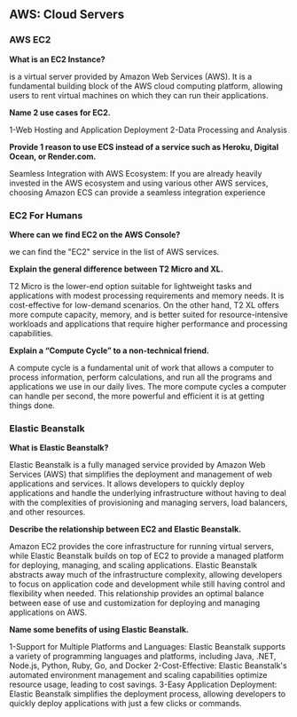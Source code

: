 ## AWS: Cloud Servers

### AWS EC2

**What is an EC2 Instance?**

is a virtual server provided by Amazon Web Services (AWS). It is a fundamental building block of the AWS cloud computing platform, allowing users to rent virtual machines on which they can run their applications.

**Name 2 use cases for EC2.**

1-Web Hosting and Application Deployment
2-Data Processing and Analysis

**Provide 1 reason to use ECS instead of a service such as Heroku, Digital Ocean, or Render.com.**

Seamless Integration with AWS Ecosystem: If you are already heavily invested in the AWS ecosystem and using various other AWS services, choosing Amazon ECS can provide a seamless integration experience

### EC2 For Humans

**Where can we find EC2 on the AWS Console?**

we can find the "EC2" service in the list of AWS services.

**Explain the general difference between T2 Micro and XL.**

T2 Micro is the lower-end option suitable for lightweight tasks and applications with modest processing requirements and memory needs. It is cost-effective for low-demand scenarios. On the other hand, T2 XL offers more compute capacity, memory, and is better suited for resource-intensive workloads and applications that require higher performance and processing capabilities.

**Explain a “Compute Cycle” to a non-technical friend.**

A compute cycle is a fundamental unit of work that allows a computer to process information, perform calculations, and run all the programs and applications we use in our daily lives. The more compute cycles a computer can handle per second, the more powerful and efficient it is at getting things done.

### Elastic Beanstalk

**What is Elastic Beanstalk?**

Elastic Beanstalk is a fully managed service provided by Amazon Web Services (AWS) that simplifies the deployment and management of web applications and services. It allows developers to quickly deploy applications and handle the underlying infrastructure without having to deal with the complexities of provisioning and managing servers, load balancers, and other resources.

**Describe the relationship between EC2 and Elastic Beanstalk.**

Amazon EC2 provides the core infrastructure for running virtual servers, while Elastic Beanstalk builds on top of EC2 to provide a managed platform for deploying, managing, and scaling applications. Elastic Beanstalk abstracts away much of the infrastructure complexity, allowing developers to focus on application code and development while still having control and flexibility when needed. This relationship provides an optimal balance between ease of use and customization for deploying and managing applications on AWS.

**Name some benefits of using Elastic Beanstalk.**

1-Support for Multiple Platforms and Languages: Elastic Beanstalk supports a variety of programming languages and platforms, including Java, .NET, Node.js, Python, Ruby, Go, and Docker
2-Cost-Effective: Elastic Beanstalk's automated environment management and scaling capabilities optimize resource usage, leading to cost savings.
3-Easy Application Deployment: Elastic Beanstalk simplifies the deployment process, allowing developers to quickly deploy applications with just a few clicks or commands.